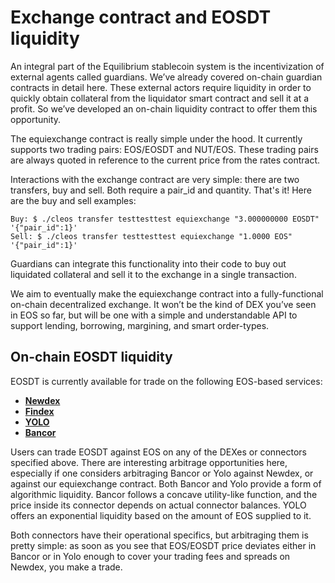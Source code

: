 # Exchange contract and EOSDT liquidity

An integral part of the Equilibrium stablecoin system is the incentivization of external agents called guardians. We’ve already covered on-chain guardian contracts in detail here. These external actors require liquidity in order to quickly obtain collateral from the liquidator smart contract and sell it at a profit. So we’ve developed an on-chain liquidity contract to offer them this opportunity.

The equiexchange contract is really simple under the hood. It currently supports two trading pairs: EOS/EOSDT and NUT/EOS. These trading pairs are always quoted in reference to the current price from the rates contract.

Interactions with the exchange contract are very simple: there are two transfers, buy and sell. Both require a pair\_id and quantity. That's it! Here are the buy and sell examples:

`Buy: $ ./cleos transfer testtesttest equiexchange "3.000000000 EOSDT" '{"pair_id":1}'`  
`Sell: $ ./cleos transfer testtesttest equiexchange "1.0000 EOS" '{"pair_id":1}'`

Guardians can integrate this functionality into their code to buy out liquidated collateral and sell it to the exchange in a single transaction.

We aim to eventually make the equiexchange contract into a fully-functional on-chain decentralized exchange. It won’t be the kind of DEX you’ve seen in EOS so far, but will be one with a simple and understandable API to support lending, borrowing, margining, and smart order-types.

## **On-chain EOSDT liquidity**

EOSDT is currently available for trade on the following EOS-based services:

* [**Newdex**](https://newdex.io/trade/eosio.token-eos-eosdt)
* [**Findex**](https://findex.pro/trade/eosdtsttoken_EOSDT-eosio.token_EOS)
* [**YOLO**](https://yoloswap.com/swap/eos-eosdt)
* [**Bancor**](https://www.bancor.network/token/EOSDT)

Users can trade EOSDT against EOS on any of the DEXes or connectors specified above. There are interesting arbitrage opportunities here, especially if one considers arbitraging Bancor or Yolo against Newdex, or against our equiexchange contract. Both Bancor and Yolo provide a form of algorithmic liquidity. Bancor follows a concave utility-like function, and the price inside its connector depends on actual connector balances. YOLO offers an exponential liquidity based on the amount of EOS supplied to it.

Both connectors have their operational specifics, but arbitraging them is pretty simple: as soon as you see that EOS/EOSDT price deviates either in Bancor or in Yolo enough to cover your trading fees and spreads on Newdex, you make a trade.

